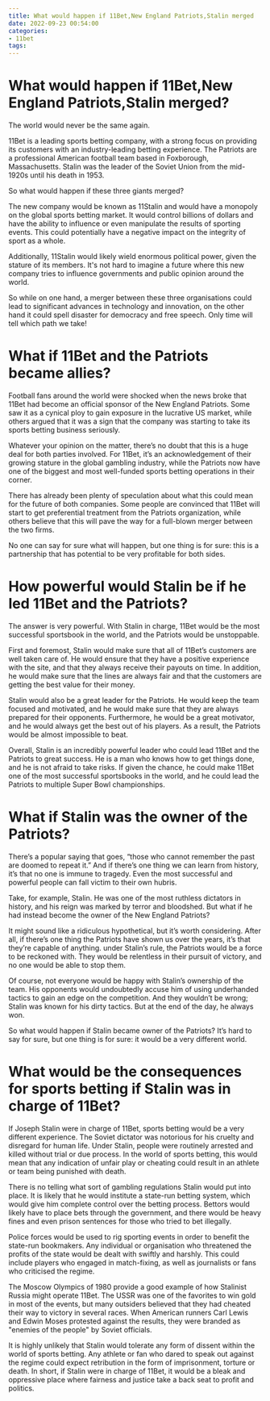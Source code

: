 ```yaml
---
title: What would happen if 11Bet,New England Patriots,Stalin merged
date: 2022-09-23 00:54:00
categories:
- 11bet
tags:
---
```



#  What would happen if 11Bet,New England Patriots,Stalin merged?

The world would never be the same again.

11Bet is a leading sports betting company, with a strong focus on providing its customers with an industry-leading betting experience. The Patriots are a professional American football team based in Foxborough, Massachusetts. Stalin was the leader of the Soviet Union from the mid-1920s until his death in 1953.

So what would happen if these three giants merged?

The new company would be known as 11Stalin and would have a monopoly on the global sports betting market. It would control billions of dollars and have the ability to influence or even manipulate the results of sporting events. This could potentially have a negative impact on the integrity of sport as a whole.

Additionally, 11Stalin would likely wield enormous political power, given the stature of its members. It's not hard to imagine a future where this new company tries to influence governments and public opinion around the world.

So while on one hand, a merger between these three organisations could lead to significant advances in technology and innovation, on the other hand it could spell disaster for democracy and free speech. Only time will tell which path we take!

#  What if 11Bet and the Patriots became allies?

Football fans around the world were shocked when the news broke that 11Bet had become an official sponsor of the New England Patriots. Some saw it as a cynical ploy to gain exposure in the lucrative US market, while others argued that it was a sign that the company was starting to take its sports betting business seriously.

Whatever your opinion on the matter, there’s no doubt that this is a huge deal for both parties involved. For 11Bet, it’s an acknowledgement of their growing stature in the global gambling industry, while the Patriots now have one of the biggest and most well-funded sports betting operations in their corner.

There has already been plenty of speculation about what this could mean for the future of both companies. Some people are convinced that 11Bet will start to get preferential treatment from the Patriots organization, while others believe that this will pave the way for a full-blown merger between the two firms.

No one can say for sure what will happen, but one thing is for sure: this is a partnership that has potential to be very profitable for both sides.

#  How powerful would Stalin be if he led 11Bet and the Patriots?

The answer is very powerful. With Stalin in charge, 11Bet would be the most successful sportsbook in the world, and the Patriots would be unstoppable.

First and foremost, Stalin would make sure that all of 11Bet’s customers are well taken care of. He would ensure that they have a positive experience with the site, and that they always receive their payouts on time. In addition, he would make sure that the lines are always fair and that the customers are getting the best value for their money.

Stalin would also be a great leader for the Patriots. He would keep the team focused and motivated, and he would make sure that they are always prepared for their opponents. Furthermore, he would be a great motivator, and he would always get the best out of his players. As a result, the Patriots would be almost impossible to beat.

Overall, Stalin is an incredibly powerful leader who could lead 11Bet and the Patriots to great success. He is a man who knows how to get things done, and he is not afraid to take risks. If given the chance, he could make 11Bet one of the most successful sportsbooks in the world, and he could lead the Patriots to multiple Super Bowl championships.

#  What if Stalin was the owner of the Patriots?

There’s a popular saying that goes, “those who cannot remember the past are doomed to repeat it.” And if there’s one thing we can learn from history, it’s that no one is immune to tragedy. Even the most successful and powerful people can fall victim to their own hubris.

Take, for example, Stalin. He was one of the most ruthless dictators in history, and his reign was marked by terror and bloodshed. But what if he had instead become the owner of the New England Patriots?

It might sound like a ridiculous hypothetical, but it’s worth considering. After all, if there’s one thing the Patriots have shown us over the years, it’s that they’re capable of anything. under Stalin’s rule, the Patriots would be a force to be reckoned with. They would be relentless in their pursuit of victory, and no one would be able to stop them.

Of course, not everyone would be happy with Stalin’s ownership of the team. His opponents would undoubtedly accuse him of using underhanded tactics to gain an edge on the competition. And they wouldn’t be wrong; Stalin was known for his dirty tactics. But at the end of the day, he always won.

So what would happen if Stalin became owner of the Patriots? It’s hard to say for sure, but one thing is for sure: it would be a very different world.

#  What would be the consequences for sports betting if Stalin was in charge of 11Bet?

If Joseph Stalin were in charge of 11Bet, sports betting would be a very different experience. The Soviet dictator was notorious for his cruelty and disregard for human life. Under Stalin, people were routinely arrested and killed without trial or due process. In the world of sports betting, this would mean that any indication of unfair play or cheating could result in an athlete or team being punished with death.

There is no telling what sort of gambling regulations Stalin would put into place. It is likely that he would institute a state-run betting system, which would give him complete control over the betting process. Bettors would likely have to place bets through the government, and there would be heavy fines and even prison sentences for those who tried to bet illegally.

Police forces would be used to rig sporting events in order to benefit the state-run bookmakers. Any individual or organisation who threatened the profits of the state would be dealt with swiftly and harshly. This could include players who engaged in match-fixing, as well as journalists or fans who criticised the regime.

The Moscow Olympics of 1980 provide a good example of how Stalinist Russia might operate 11Bet. The USSR was one of the favorites to win gold in most of the events, but many outsiders believed that they had cheated their way to victory in several races. When American runners Carl Lewis and Edwin Moses protested against the results, they were branded as "enemies of the people" by Soviet officials.

It is highly unlikely that Stalin would tolerate any form of dissent within the world of sports betting. Any athlete or fan who dared to speak out against the regime could expect retribution in the form of imprisonment, torture or death. In short, if Stalin were in charge of 11Bet, it would be a bleak and oppressive place where fairness and justice take a back seat to profit and politics.